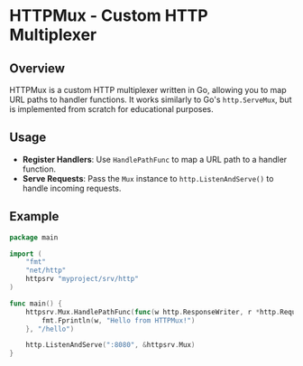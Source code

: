 # HTTPMux - Custom HTTP Multiplexer

## Overview
HTTPMux is a custom HTTP multiplexer written in Go, allowing you to map URL paths to handler functions. It works similarly to Go's `http.ServeMux`, but is implemented from scratch for educational purposes.

## Usage
- **Register Handlers**: Use `HandlePathFunc` to map a URL path to a handler function.
- **Serve Requests**: Pass the `Mux` instance to `http.ListenAndServe()` to handle incoming requests.

## Example
```go
package main

import (
	"fmt"
	"net/http"
	httpsrv "myproject/srv/http"
)

func main() {
	httpsrv.Mux.HandlePathFunc(func(w http.ResponseWriter, r *http.Request) {
		fmt.Fprintln(w, "Hello from HTTPMux!")
	}, "/hello")

	http.ListenAndServe(":8080", &httpsrv.Mux)
}
